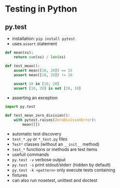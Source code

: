 Testing in Python
=================

py.test
-------

* installation: `pip install pytest`
* uses `assert` statement
```python
def mean(xs):
    return sum(xs) / len(xs)

def test_mean():
    assert mean([10, 20]) == 15
    assert mean([10, 20]) != 10
    
    assert 10 in [10, 20]
    assert [10, 20] is not [20, 10]
```
* asserting an exception
```python
import py.test

def test_mean_zero_division():
    with pytest.raises(ZeroDivisionError):
        mean([])
```

* automatic test discovery
 * `test_*.py` or `*_test.py` files
 * `Test*` classes (without an `__init__` method)
 * `test_*` functions or methods are test items
* usefull commands
 * `py.test -v` verbose output
 * `py.test -s` print stdout/stderr (hidden by default)
 * `py.test -k <pattern>` only execute tests containing <pattern>
* fixtures 
* can also run nosetest, unittest and doctest 


